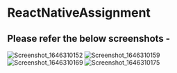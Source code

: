 # ReactNativeAssignment

## Please refer the below screenshots -

![Screenshot_1646310152](https://user-images.githubusercontent.com/98737807/156564500-bf7c7f89-53c3-4b8f-813c-d1cffc0ebb3d.png)
![Screenshot_1646310159](https://user-images.githubusercontent.com/98737807/156564516-8ee5641d-7298-47f4-8f38-69947d6f94da.png)
![Screenshot_1646310169](https://user-images.githubusercontent.com/98737807/156564530-55471fc4-12b8-4b0c-a2c2-d5aaa49f6859.png)
![Screenshot_1646310175](https://user-images.githubusercontent.com/98737807/156564543-5cabf0de-5121-481c-a629-efce56f27168.png)
